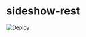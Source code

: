 # sideshow-rest

[![Deploy](https://www.herokucdn.com/deploy/button.png)](https://heroku.com/deploy)
